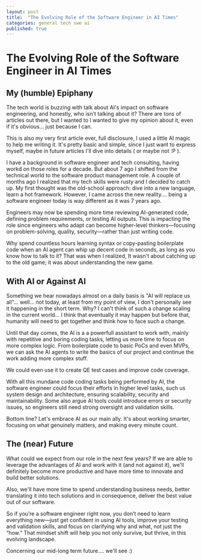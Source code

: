 ```yaml
---
layout: post
title:  "The Evolving Role of the Software Engineer in AI Times"
categories: general tech swe ai
published: true
---
```


# The Evolving Role of the Software Engineer in AI Times
## My (humble) Epiphany
The tech world is buzzing with talk about AI's impact on software engineering, and honestly, who isn't talking about it? There are tons of articles out there, but I wanted to I wanted to give my opinion about it, even if it's obvious… just because I can.

This is also my very first article ever, full disclosure, I used a little AI magic to help me writing it. It's pretty basic and simple, since I just want to express myself, maybe in future articles I'll dive into details ( or maybe not :P ).

I have a background in software engineer and tech consulting, having workd on those roles for a decade. But about 7 ago I shifted from the technical world to the software product management role. A couple of months ago I realized that my tech skills were rusty and I decided to catch up. My first thought was the old-school approach: dive into a new language, learn a hot framework. However, I came across the new reality…. being a software engineer today is way different as it was 7 years ago.

Engineers may now be spending more time reviewing AI-generated code, defining problem requirements, or testing AI outputs. This is impacting the role since engineers who adapt can become higher-level thinkers—focusing on problem-solving, quality, security—rather than just writing code.

Why spend countless hours learning syntax or copy-pasting boilerplate code when an AI agent can whip up decent code in seconds, as long as you know how to talk to it?
That was when I realized,  It wasn't about catching up to the old game; it was about understanding the new game.

## With AI or Against AI
Something we hear nowadays almost on a daily basis is  "AI will replace us all"… well… not today, at least from my point of view, I don't personally see it happening in the short term. Why? I can't think of such a change scaling in the current world… I think that eventually it may happen but before that, humanity will need to get together and think how to face such a change.

Until that day comes, the AI is a a powerfull assistant to work with, mainly with repetitive and boring coding tasks, letting us more time to focus on more complex logic.
From boilerplate code to basic PoCs and even MVPs, we can ask the AI agents to write the basics of our project and continue the work adding more complex stuff.

We could even use it to create QE test cases and improve code coverage.

With all this mundane code coding tasks being performed by AI, the software engineer could focus their efforts in higher level tasks, such us system design and architecture, ensuring scalability, security and maintainability. Some also argue AI tools could introduce errors or security issues, so engineers still need strong oversight and validation skills.

Bottom line? Let's embrace AI as our main ally. It's about working smarter, focusing on what genuinely matters, and making every minute count.

## The (near) Future
What could we expect from our role in the next few years? If we are able to leverage the advantages of AI and work with it (and not against it), we'll definitely become more productive and have more time to innovate and build better solutions.

Also, we'll have more time to spend understanding business needs, better translating it into tech solutions and in consequence, deliver the best value out of our software.

So if you’re a software engineer right now, you don’t need to learn everything new—just get confident in using AI tools, improve your testing and validation skills, and focus on clarifying why and what, not just the “how.” That mindset shift will help you not only survive, but thrive, in this evolving landscape.

Concerning our mid-long term future…. we'll see :)